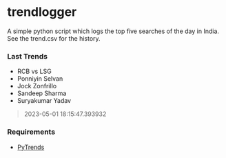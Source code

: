 # trendlogger
A simple python script which logs the top five searches of the day in India.<br>See the trend.csv for the history.<br>

<!-- Last Trends -->
### Last Trends
* RCB vs LSG
* Ponniyin Selvan
* Jock Zonfrillo
* Sandeep Sharma
* Suryakumar Yadav
> 2023-05-01 18:15:47.393932

<!-- Requirements -->
### Requirements
* [PyTrends](https://github.com/dreyco676/pytrends)
